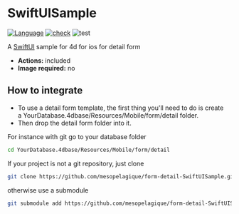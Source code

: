 # SwiftUISample

[![Language][swift-shield]][swift-url]
[![check][check-shield]][check-url]
![test](http://img.shields.io/badge/experimental-yellow.svg?style=flat)

A [SwiftUI](https://developer.apple.com/xcode/swiftui/) sample for 4d for ios  for detail form

* **Actions:** included
* **Image required:** no

## How to integrate

* To use a detail form template, the first thing you'll need to do is create a YourDatabase.4dbase/Resources/Mobile/form/detail folder.
* Then drop the detail form folder into it.

For instance with git go to your database folder

```bash
cd YourDatabase.4dbase/Resources/Mobile/form/detail
```

If your project is not a git repository, just clone

```bash
git clone https://github.com/mesopelagique/form-detail-SwiftUISample.git SwiftUISample
```

otherwise use a submodule

```bash
git submodule add https://github.com/mesopelagique/form-detail-SwiftUISample.git SwiftUISample
```

<!-- MARKDOWN LINKS & IMAGES -->
<!-- https://www.markdownguide.org/basic-syntax/#reference-style-links -->
[swift-shield]: http://img.shields.io/badge/language-swift-orange.svg?style=flat
[swift-url]: https://developer.apple.com/swift/
[check-shield]: https://github.com/mesopelagique/form-detail-SwiftUISample/workflows/%E2%9C%85%20check/badge.svg
[check-url]: https://github.com/mesopelagique/4dbisect/actions?query=workflow%3ASwift
